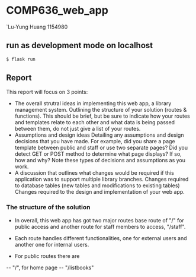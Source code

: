 # COMP636_web_app

`Lu-Yung Huang 1154980

## run as development mode on localhost
```sh
$ flask run
```

## Report

This report will focus on 3 points:
- The overall strutral ideas in implementing this web app, a library management system.
    Outlining the structure of your solution (routes & functions). This should be brief, but be sure to indicate how your routes and templates relate to each other and what data is being passed between them, do not just give a list of your routes.
- Assumptions and design ideas
    Detailing any assumptions and design decisions that you have made. For example, did you share a page template between public and staff or use two separate pages? Did you detect GET or POST method to determine what page displays? If so, how and why? Note these types of decisions and assumptions as you work.
- A discussion that outlines what changes would be required if this application was to support multiple library branches.
    Changes required to database tables (new tables and modifications to existing tables)
    Changes required to the design and implementation of your web app.



### The structure of the solution

- In overall, this web app has got two major routes base route of "/" for public access and another route for staff members to access, "/staff". 

- Each route handles different functionalities, one for external users and another one for internal users. 

- For public routes there are

-- "/", for home page
-- "/listbooks"


